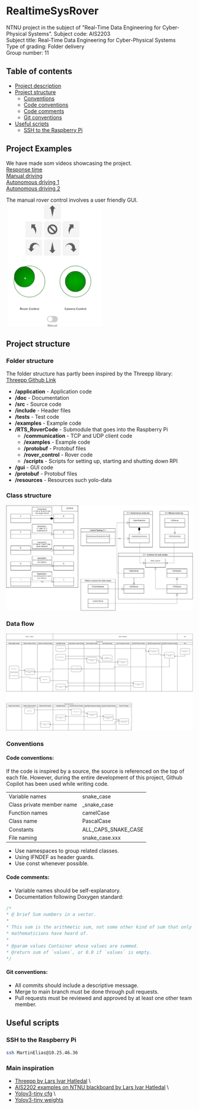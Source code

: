 # RealtimeSysRover

NTNU project in the subject of "Real-Time Data Engineering for Cyber-Physical Systems".
Subject code: AIS2203 \
Subject title: Real-Time Data Engineering for Cyber-Physical Systems \
Type of grading: Folder delivery \
Group number: 11 

## Table of contents

- [Project description](#project-description)
- [Project structure](#project-structure)
  - [Conventions](#conventions)
  - [Code conventions](#code-conventions)
  - [Code comments](#code-comments)
  - [Git conventions](#git-conventions)
- [Useful scripts](#useful-scripts)
  - [SSH to the Raspberry Pi](#ssh-to-the-raspberry-pi)

## Project Examples
We have made som videos showcasing the project. \
[Response time](https://studntnu-my.sharepoint.com/:v:/g/personal/eliaswr_ntnu_no/EWi87b_iyIZOrnc9ruWKOOwBVUZs_E4Y96bD6tWY3gBKdA?nav=eyJyZWZlcnJhbEluZm8iOnsicmVmZXJyYWxBcHAiOiJPbmVEcml2ZUZvckJ1c2luZXNzIiwicmVmZXJyYWxBcHBQbGF0Zm9ybSI6IldlYiIsInJlZmVycmFsTW9kZSI6InZpZXciLCJyZWZlcnJhbFZpZXciOiJNeUZpbGVzTGlua0NvcHkifX0&e=PATrOl) \
[Manual driving](https://studntnu-my.sharepoint.com/:v:/g/personal/eliaswr_ntnu_no/Eb-q8U6NuvJPrBZSrzLcNmcBFaxeD-pxMTY2YjhxNBq3UA?nav=eyJyZWZlcnJhbEluZm8iOnsicmVmZXJyYWxBcHAiOiJPbmVEcml2ZUZvckJ1c2luZXNzIiwicmVmZXJyYWxBcHBQbGF0Zm9ybSI6IldlYiIsInJlZmVycmFsTW9kZSI6InZpZXciLCJyZWZlcnJhbFZpZXciOiJNeUZpbGVzTGlua0NvcHkifX0&e=dyemB7) \
[Autonomous driving 1](https://studntnu-my.sharepoint.com/:v:/g/personal/eliaswr_ntnu_no/EZTqBmYpsdZKnpgTVYWuvLMBaKTEVB1FwYP3FEAcLXWxTA?nav=eyJyZWZlcnJhbEluZm8iOnsicmVmZXJyYWxBcHAiOiJPbmVEcml2ZUZvckJ1c2luZXNzIiwicmVmZXJyYWxBcHBQbGF0Zm9ybSI6IldlYiIsInJlZmVycmFsTW9kZSI6InZpZXciLCJyZWZlcnJhbFZpZXciOiJNeUZpbGVzTGlua0NvcHkifX0&e=LZ4rJW) \
[Autonomous driving 2](https://studntnu-my.sharepoint.com/:v:/g/personal/eliaswr_ntnu_no/EQAXbACmU9JHkahWcl4XfPUBKJYO0LnO-uvwaiEMVzMghw?nav=eyJyZWZlcnJhbEluZm8iOnsicmVmZXJyYWxBcHAiOiJPbmVEcml2ZUZvckJ1c2luZXNzIiwicmVmZXJyYWxBcHBQbGF0Zm9ybSI6IldlYiIsInJlZmVycmFsTW9kZSI6InZpZXciLCJyZWZlcnJhbFZpZXciOiJNeUZpbGVzTGlua0NvcHkifX0&e=NOCe5m)

The manual rover control involves a user friendly GUI. \
![img.png](doc/images/GUI.png)


## Project structure

### Folder structure
The folder structure has partly been inspired by the Threepp library: \
[Threepp Github Link](https://github.com/markaren/threepp/blob/master/.github/workflows/config.yml)

* **/application** - Application code
* **/doc** - Documentation
* **/src** - Source code
* **/include** - Header files
* **/tests** - Test code
* **/examples** - Example code
* **/RTS_RoverCode** - Submodule that goes into the Raspberry Pi
  * **/communication** - TCP and UDP client code
  * **/examples** - Example code
  * **/protobuf** - Protobuf files
  * **/rover_control** - Rover code
  * **/scripts** - Scripts for setting up, starting and shutting down RPI
* **/gui** - GUI code
* **/protobuf** - Protobuf files
* **/resources** - Resources such yolo-data

### Class structure
![img.png](doc/images/ClassDiagram.png)

### Data flow
![img.png](doc/images/DataFlowDiagram.png)

### Conventions

#### Code conventions:
If the code is inspired by a source, the source is referenced on the top of each file.
However, during the entire development of this project, Github Copilot has been used while writing code.

|                           |                     |
|---------------------------|---------------------|
| Variable names            | snake_case          |
| Class private member name | _snake_case         |
| Function names            | camelCase           |  
| Class name                | PascalCase          |
| Constants                 | ALL_CAPS_SNAKE_CASE |
| File naming               | snake_case.xxx      |

* Use namespaces to group related classes.
* Using IFNDEF as header guards.
* Use const whenever possible.

#### Code comments:
* Variable names should be self-explanatory.
* Documentation following Doxygen standard:
``` c++
/*
* @ brief Sum numbers in a vector.
* 
* This sum is the arithmetic sum, not some other kind of sum that only
* mathematicians have heard of.
* 
* @param values Container whose values are summed.
* @return sum of `values`, or 0.0 if `values` is empty.
*/
```

#### Git conventions:
* All commits should include a descriptive message.
* Merge to main branch must be done through pull requests.
* Pull requests must be reviewed and approved by at least one other team member.
## Useful scripts

### SSH to the Raspberry Pi
``` bash
ssh MartinElias@10.25.46.36
```

### Main inspiration
* [Threepp by Lars Ivar Hatledal](https://github.com/markaren/threepp) \
* [AIS2202 examples on NTNU blackboard by Lars Ivar Hatledal](https://ntnu.blackboard.com/ultra/courses/_44683_1/cl/outline) \
* [Yolov3-tiny cfg](https://github.com/pjreddie/darknet/blob/master/cfg/yolov3-tiny.cfg) \
* [Yolov3-tiny weights](https://pjreddie.com/media/files/yolov3-tiny.weights)